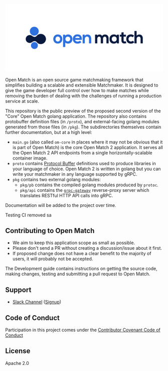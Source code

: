 ![Open Match](https://github.com/googleforgames/open-match-docs/blob/master/site/static/images/logo-with-name.png)

Open Match is an open source game matchmaking framework that simplifies building
a scalable and extensible Matchmaker. It is designed to give the game developer
full control over how to make matches while removing the burden of dealing with
the challenges of running a production service at scale.

This repository is the public preview of the proposed second version of the "Core" Open Match golang application. The repository also contains protobuffer definition files (in `/proto`), and external-facing golang modules generated from those files (in `/pkg`). The subdirectories themselves contain further documentation, but at a high level:
* `main.go` (also called `om-core` in places where it may not be obvious that it is part of Open Match) is the core Open Match 2 application. It serves all the Open Match 2 API endpoints from a single horizontally-scalable container image.
* `proto` contains [Protocol Buffer](https://protobuf.dev/) definitions used to produce libraries in your language of choice. Open Match 2 is written in golang but you can write your matchmaker in any language supported by gRPC.
* `pkg` contains two external golang modules:
  * `pkg/pb` contains the compiled golang modules produced by `protoc`.
  * `pkg/api` contains the [`grpc-gateway`](https://github.com/grpc-ecosystem/grpc-gateway) reverse-proxy server which translates RESTful HTTP API calls into gRPC.

Documentation will be added to the project over time.

Testing CI removed sa

## Contributing to Open Match

* We aim to keep this application scope as small as possible.
* Please don't send a PR without creating a discussion/issue about it first.
* If proposed change does not have a clear benefit to the majority of users, it will probably not be accepted.

The Development guide contains instructions on getting the source code, making changes, testing and submitting a pull request to Open Match.

## Support

* [Slack Channel](https://open-match.slack.com/) ([Signup](https://join.slack.com/t/open-match/shared_invite/zt-5k57lph3-Oe0WdatzL32xv6tPG3PfzQ))

## Code of Conduct

Participation in this project comes under the [Contributor Covenant Code of Conduct](code-of-conduct.md)

## License

Apache 2.0
